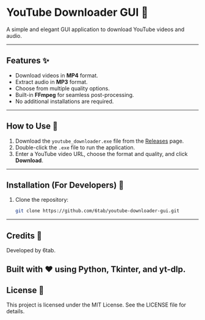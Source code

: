 # YouTube Downloader GUI 🎥

A simple and elegant GUI application to download YouTube videos and audio.

---

## Features ✨
- Download videos in **MP4** format.
- Extract audio in **MP3** format.
- Choose from multiple quality options.
- Built-in **FFmpeg** for seamless post-processing.
- No additional installations are required.

---

## How to Use 🚀
1. Download the `youtube_downloader.exe` file from the [Releases](https://github.com/6tab/youtube-downloader-gui/releases) page.
2. Double-click the `.exe` file to run the application.
3. Enter a YouTube video URL, choose the format and quality, and click **Download**.

---

## Installation (For Developers) 🔧
1. Clone the repository:
   ```bash
   git clone https://github.com/6tab/youtube-downloader-gui.git

---

## Credits 🙌
Developed by 6tab.

## Built with ❤️ using Python, Tkinter, and yt-dlp.

## License 📜
This project is licensed under the MIT License. See the LICENSE file for details.
